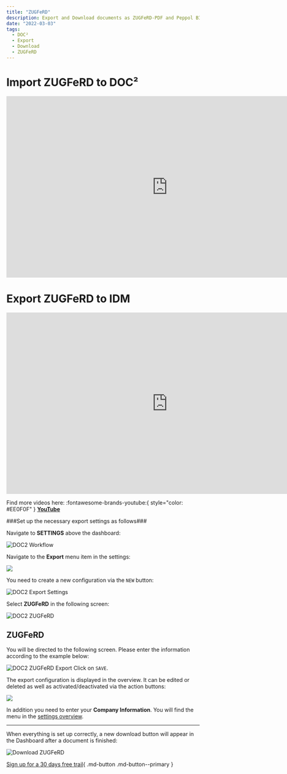 ```yaml
---
title: "ZUGFeRD"
description: Export and Download documents as ZUGFeRD-PDF and Peppol BIS Billing
date: "2022-03-03"
tags:
  - DOC²
  - Export
  - Download
  - ZUGFeRD
---
```


# Import ZUGFeRD to DOC²

<div class="video-container">
<iframe width="840" height="472.5" src="https://www.youtube-nocookie.com/embed/e9ekKDj0rMU" frameborder="0" allow="accelerometer; autoplay; clipboard-write; encrypted-media; gyroscope; picture-in-picture" allowfullscreen></iframe>
</div>


# Export ZUGFeRD to IDM

<div class="video-container">
<iframe width="840" height="472.5" src="https://www.youtube-nocookie.com/embed/JUzkgCYdBU4" frameborder="0" allow="accelerometer; autoplay; clipboard-write; encrypted-media; gyroscope; picture-in-picture" allowfullscreen></iframe>
</div>

Find more videos here: :fontawesome-brands-youtube:{ style="color: #EE0F0F" } [__YouTube__](https://www.youtube.com/channel/UC19DwHXz5nwU2KBdtNr734g)


###Set up the necessary export settings as follows###

Navigate to **SETTINGS** above the dashboard:

![DOC2 Workflow](/_images/doc2/DOC2_Dashboard_Settings.png)

Navigate to the **Export** menu item in the settings:

![](/_images/doc2/DOC2_Settings_Export.png)

You need to create a new configuration via the `NEW` button:

![DOC2 Export Settings](/_images/doc2/DOC2_ExportSettings_new.png)

Select **ZUGFeRD** in the following screen:

![DOC2 ZUGFeRD](/_images/doc2/DOC2_ExportSettings_SelectIntegration_Zugferd.png)

## **ZUGFeRD**

You will be directed to the following screen. Please enter the information according to the example below:

![DOC2 ZUGFeRD Export](/_images/doc2/DOC2_ExportSettings_Zugferd.png)
Click on `SAVE`.


The export configuration is displayed in the overview. It can be edited or deleted as well as activated/deactivated via the action buttons:

![](/_images/doc2/DOC2_ExportSettings_Zugferd_ON.png)

In addition you need to enter your **Company Information**. You will find the menu in the [settings overview](/doc2/company-information/).

* * *

When everything is set up correctly, a new download button will appear in the Dashboard after a document is finished:

![Download ZUGFeRD](/_images/doc2/DOC2_Download_ZugferdPDF.png)





[Sign up for a 30 days free trail](https://app.polydocs.io){ .md-button .md-button--primary }
